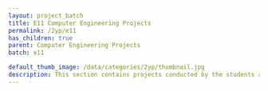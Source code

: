 ```yaml
---
layout: project_batch
title: E11 Computer Engineering Projects
permalink: /2yp/e11
has_children: true
parent: Computer Engineering Projects
batch: e11

default_thumb_image: /data/categories/2yp/thumbnail.jpg
description: This section contains projects conducted by the students after their second year. Usually, these projects are conducted by groups of 3 students, and followed by Agile principles.
---
```

